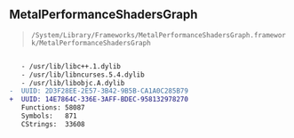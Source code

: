 ## MetalPerformanceShadersGraph

> `/System/Library/Frameworks/MetalPerformanceShadersGraph.framework/MetalPerformanceShadersGraph`

```diff

   - /usr/lib/libc++.1.dylib
   - /usr/lib/libncurses.5.4.dylib
   - /usr/lib/libobjc.A.dylib
-  UUID: 2D3F28EE-2E57-3B42-9B5B-CA1A0C285B79
+  UUID: 14E7864C-336E-3AFF-BDEC-958132978270
   Functions: 58087
   Symbols:   871
   CStrings:  33608

```
